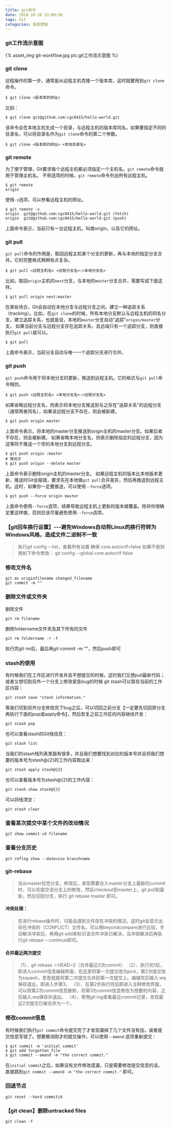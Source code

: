 ```yaml
---
title: git命令
date: 2018-10-26 23:09:50
tags: Git
categories: 版本控制
---
```

### git工作流示意图
{% asset_img git-workflow.jpg pic:git工作流示意图 %}
### git clone
远程操作的第一步，通常是从远程主机克隆一个版本库，这时就要用到`git clone`命令。
```
$ git clone <版本库的网址>
```
比如：
```
$ git clone git@github.com:cgc0415/hello-world.git
```
该命令会在本地主机生成一个目录，与远程主机的版本库同名。如果要指定不同的目录名，可以将目录名作为`git clone`命令的第二个参数。
```
$ git clone <版本库的网址> <本地目录名>
```
### git remote
为了便于管理，Git要求每个远程主机都必须指定一个主机名。`git remote`命令就用于管理主机名。
不带选项的时候，`git remote`命令列出所有远程主机。
```
$ git remote
origin
```
使用`-v`选项，可以参看远程主机的网址。
```
$ git remote -v
origin  git@github.com:cgc0415/hello-world.git (fetch)
origin  git@github.com:cgc0415/hello-world.git (push)
```
上面命令表示，当前只有一台远程主机，叫做origin，以及它的网址。
### git pull
`git pull`命令的作用是，取回远程主机某个分支的更新，再与本地的指定分支合并。它的完整格式稍稍有点复杂。

```
$ git pull <远程主机名> <远程分支名>:<本地分支名>
```
比如，取回`origin`主机的`next`分支，与本地的`master`分支合并，需要写成下面这样。
```
$ git pull origin next:master
```
在某些场合，Git会自动在本地分支与远程分支之间，建立一种追踪关系（tracking）。比如，在`git clone`的时候，所有本地分支默认与远程主机的同名分支，建立追踪关系，也就是说，本地的`master`分支自动"追踪"`origin/master`分支。
如果当前分支与远程分支存在追踪关系，且远端只有一个追踪分支，则直接执行`git pull`就可以。

```
$ git pull
```
上面命令表示，当前分支自动与唯一一个追踪分支进行合并。
### git push
`git push`命令用于将本地分支的更新，推送到远程主机。它的格式与`git pull`命令相仿。

```
$ git push <远程主机名> <本地分支名>:<远程分支名>
```
如果省略远程分支名，则表示将本地分支推送到与之存在"追踪关系"的远程分支（通常两者同名），如果该远程分支不存在，则会被新建。
```
$ git push origin master
```
上面命令表示，将本地的master分支推送到origin主机的master分支。如果后者不存在，则会被新建。
如果省略本地分支名，则表示删除指定的远程分支，因为这等同于推送一个空的本地分支到远程分支。
```
$ git push origin :master
# 等同于
$ git push origin --delete master
```
上面命令表示删除origin主机的master分支。
如果远程主机的版本比本地版本更新，推送时Git会报错，要求先在本地做`git pull`合并差异，然后再推送到远程主机。这时，如果你一定要推送，可以使用`--force`选项。
```
$ git push --force origin master
```
上面命令使用`--force`选项，结果导致远程主机上更新的版本被覆盖。除非你很确定要这样做，否则应该尽量避免使用`--force`选项。

### 【git回车换行设置】---避免Windows自动将Linux的换行符转为Windows风格，造成文件二进制不一致

> 执行git config --list，查看所有设置
> 确保 core.autocrlf=false
> 如果不是则用如下命令修改：
> git config --global core.autocrlf false

### 修改文件名
```
git mv originfilename changed_filename
git commit -m ""
```
### 删除文件或文件夹
删除文件
```
git rm filename
```
删除foldername文件夹及其下所有的文件
```
git rm foldername -r -f
```
执行完git rm后，最后再git commit -m ""，然后push即可
### stash的使用

有时候我们在工作区进行开发并且不想提交的时候，这时我们又想pull最新代码；或者又想切到另外一个分支上修改紧急bug的时候
git stash可以暂存当前的工作区内容：

```
git stash save "stash information."
```

等我们切到另外分支修改完了bug之后，可以切回之前分支【一定要先切回原分支再执行下面的pop或apply命令】，然后恢复之前工作区的内容继续开发：
```
git stash pop
```

也可以查看stash的Git栈信息：
```
git stash list
```

当我们的stash栈列表里面有很多，并且我们想要找到对应的版本号并且将我们想要的版本号为stash@{2}的工作内容取出来：
```
git stash apply stash@{2}
```

也可以查看版本号为stash@{2}的工作内容：
```
git stash show stash@{2}
```

可以将栈清空：
```
git stash clear
```

### 查看某次提交中某个文件的改动情况
```
git show commit-id filename
```

### 查看分支历史
```
git reflog show --date=iso branchname
```

### git-rebase

> 当从master拉完分支，修改后，发现需要合入master分支上最新的commit时，可以先提交该分支上的修改，然后checkout到master上，git pull到最新，然后切回分支，执行 git rebase master 即可。
>
#### 冲突处理：
> 在进行rebase操作时，可能会遇到文件存在冲突的情况，这时git会显示出存在冲突的（CONFLICT）文件名，可以用beyondcompare进行比较，手动解决冲突后，再用git add来标识该文件冲突已解决，当冲突解决后再执行git rebase --continue即可。
#### 合并最近两次提交
> （1）、git rebase -i HEAD~2（合并最近2次commit）
> （2）、执行完1后，即进入commit信息编辑界面，在这里将第一次提交改为pick，第2次提交改为squash，意思就是将第二次提交合并到第一次提交上。编辑完后输入:wq保存退出，即进入步骤3。
> （3）、在第2步执行完后即进入注释修改界面，可以将第2次commit信息删除，将第1次commit信息修改为想要的内容，之后输入:wq保存并退出。
> （4）、使用git log查看最近commit记录，发现最近2次提交已被合并为一个。

### 修改commit信息
有时候我们执行`git commit`命令提交完了才发现漏掉了几个文件没有加，或者提交信息写错了。想要撤消刚才的提交操作，可以使用`--amend` 选项重新提交：
```
$ git commit -m 'initial commit'
$ git add forgotten_file
$ git commit --amend -m "the correct commit."
```
在`initial commit`之后，如果没有文件修改遗漏，只是需要修改提交信息的话，直接跳到`git commit --amend -m "the correct commit."` 即可。
### 回退节点
```
git reset --hard commitid
```

### 【git clean】删除untracked files
```
git clean -f
```